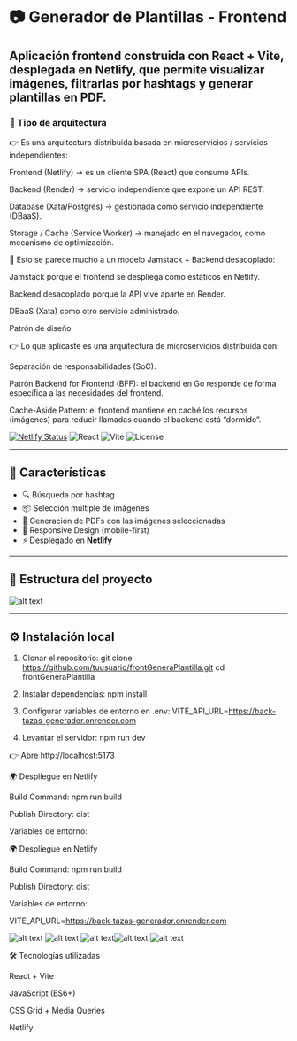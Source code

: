 
# 📷 Generador de Plantillas - Frontend

## Aplicación frontend construida con **React + Vite**, desplegada en **Netlify**, que permite visualizar imágenes, filtrarlas por hashtags y generar plantillas en PDF.

### 🔹 Tipo de arquitectura

👉 Es una arquitectura distribuida basada en microservicios / servicios independientes:

Frontend (Netlify) → es un cliente SPA (React) que consume APIs.

Backend (Render) → servicio independiente que expone un API REST.

Database (Xata/Postgres) → gestionada como servicio independiente (DBaaS).

Storage / Cache (Service Worker) → manejado en el navegador, como mecanismo de optimización.

📌 Esto se parece mucho a un modelo Jamstack + Backend desacoplado:

Jamstack porque el frontend se despliega como estáticos en Netlify.

Backend desacoplado porque la API vive aparte en Render.

DBaaS (Xata) como otro servicio administrado.

Patrón de diseño

👉 Lo que aplicaste es una arquitectura de microservicios distribuida con:

Separación de responsabilidades (SoC).

Patrón Backend for Frontend (BFF): el backend en Go responde de forma específica a las necesidades del frontend.

Cache-Aside Pattern: el frontend mantiene en caché los recursos (imágenes) para reducir llamadas cuando el backend está “dormido”.

[![Netlify Status](https://api.netlify.com/api/v1/badges/ebd4ca98-535f-4ee6-98d6-bd062ff95516/deploy-status)](https://app.netlify.com/projects/plantillastazas/deploys)
![React](https://img.shields.io/badge/React-18.0-blue?logo=react)
![Vite](https://img.shields.io/badge/Vite-4.0-purple?logo=vite)
![License](https://img.shields.io/badge/license-MIT-green)


---

## 🚀 Características
- 🔍 Búsqueda por hashtag
- 📦 Selección múltiple de imágenes
- 📄 Generación de PDFs con las imágenes seleccionadas
- 🎨 Responsive Design (mobile-first)
- ⚡ Desplegado en **Netlify**

---

## 📂 Estructura del proyecto
![alt text](image.png)



---

## ⚙️ Instalación local
1. Clonar el repositorio:
   git clone https://github.com/tuusuario/frontGeneraPlantilla.git
   cd frontGeneraPlantilla

2. Instalar dependencias:
    npm install

3. Configurar variables de entorno en .env:
    VITE_API_URL=https://back-tazas-generador.onrender.com

4. Levantar el servidor:
    npm run dev

👉 Abre http://localhost:5173

🌍 Despliegue en Netlify

Build Command: npm run build

Publish Directory: dist

Variables de entorno:

🌍 Despliegue en Netlify

Build Command: npm run build

Publish Directory: dist

Variables de entorno:

VITE_API_URL=https://back-tazas-generador.onrender.com


![alt text](image-1.png) ![alt text](image-2.png) ![alt text](image-3.png)![alt text](image-4.png) ![alt text](image-5.png)

🛠️ Tecnologías utilizadas

React + Vite

JavaScript (ES6+)

CSS Grid + Media Queries

Netlify
